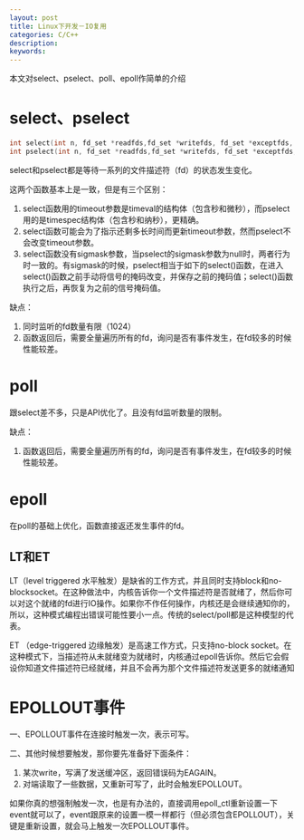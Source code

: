 ```yaml
---
layout: post
title: Linux下开发－IO复用
categories: C/C++ 
description: 
keywords: 
---
```


本文对select、pselect、poll、epoll作简单的介绍

# select、pselect
```c
int select(int n, fd_set *readfds,fd_set *writefds, fd_set *exceptfds, struct timeval *timeout);
int pselect(int n, fd_set *readfds,fd_set *writefds, fd_set *exceptfds, const struct timespec *timeout, constsigset_t *sigmask);
```
select和pselect都是等待一系列的文件描述符（fd）的状态发生变化。

这两个函数基本上是一致，但是有三个区别：
1. select函数用的timeout参数是timeval的结构体（包含秒和微秒），而pselect用的是timespec结构体（包含秒和纳秒），更精确。
2. select函数可能会为了指示还剩多长时间而更新timeout参数，然而pselect不会改变timeout参数。
3. select函数没有sigmask参数，当pselect的sigmask参数为null时，两者行为时一致的。有sigmask的时候，pselect相当于如下的select()函数，在进入select()函数之前手动将信号的掩码改变，并保存之前的掩码值；select()函数执行之后，再恢复为之前的信号掩码值。

 
缺点：
1. 同时监听的fd数量有限（1024）
2. 函数返回后，需要全量遍历所有的fd，询问是否有事件发生，在fd较多的时候性能较差。



# poll
跟select差不多，只是API优化了。且没有fd监听数量的限制。

缺点：
1. 函数返回后，需要全量遍历所有的fd，询问是否有事件发生，在fd较多的时候性能较差。



# epoll

在poll的基础上优化，函数直接返还发生事件的fd。
 
## LT和ET

LT（level triggered 水平触发）是缺省的工作方式，并且同时支持block和no-blocksocket。在这种做法中，内核告诉你一个文件描述符是否就绪了，然后你可以对这个就绪的fd进行IO操作。如果你不作任何操作，内核还是会继续通知你的，所以，这种模式编程出错误可能性要小一点。传统的select/poll都是这种模型的代表。
 
ET （edge-triggered 边缘触发）是高速工作方式，只支持no-block socket。在这种模式下，当描述符从未就绪变为就绪时，内核通过epoll告诉你。然后它会假设你知道文件描述符已经就绪，并且不会再为那个文件描述符发送更多的就绪通知

# EPOLLOUT事件

一、EPOLLOUT事件在连接时触发一次，表示可写。

二、其他时候想要触发，那你要先准备好下面条件：
1. 某次write，写满了发送缓冲区，返回错误码为EAGAIN。
2. 对端读取了一些数据，又重新可写了，此时会触发EPOLLOUT。
 
如果你真的想强制触发一次，也是有办法的，直接调用epoll_ctl重新设置一下event就可以了，event跟原来的设置一模一样都行（但必须包含EPOLLOUT），关键是重新设置，就会马上触发一次EPOLLOUT事件。
 
 
 
 
 

